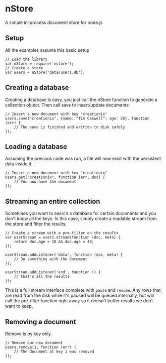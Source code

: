 # nStore

A simple in-process document store for node.js

## Setup

All the examples assume this basic setup

    // Load the library
    var nStore = require('nstore');
    // Create a store
    var users = nStore('data/users.db');


## Creating a database

Creating a database is easy, you just call the nStore function to generate a collection object.  Then call save to insert/update documents

    // Insert a new document with key "creationix"
    users.save("creationix", {name: "Tim Caswell": age: 28}, function (err) {
        // The save is finished and written to disk safely
    });

## Loading a database

Assuming the previous code was run, a file will now exist with the persistent data inside it.

    // Insert a new document with key "creationix"
    users.get("creationix", function (err, doc) {
        // You now have the document
    });

## Streaming an entire collection

Sometimes you want to search a database for certain documents and you don't know all the keys.  In this case, simply create a readable stream from the store and filter the results.

    // Create a stream with a pre-filter on the results
    var userStream = users.stream(function (doc, meta) {
        return doc.age > 18 && doc.age < 40;
    });
    
    userStream.addListener('data', function (doc, meta) {
        // Do something with the document
    });
    
    userStream.addListener('end', function () {
        // that's all the results
    });

This is a full stream interface complete with `pause` and `resume`.  Any rows that are read from the disk while it's paused will be queued internally, but will call the pre-filter function right away so it doesn't buffer results we don't want to keep.

## Removing a document

Remove is by key only.

    // Remove our new document
    users.remove(1, function (err) {
        // The document at key 1 was removed
    });
